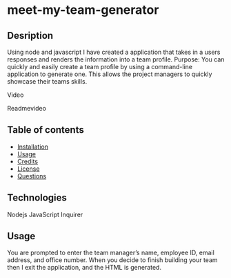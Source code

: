 # meet-my-team-generator

## Desription
Using node and javascript I have created a application that takes in a users responses and renders the information into a team profile. Purpose: You can quickly and easily create a team profile by using a command-line application to generate one. This allows the project managers to quickly showcase their teams skills.

Video

Readmevideo

## Table of contents
 * [Installation](#Installation)
 * [Usage](#Usage)
 * [Credits](#Credits)
 * [License](#License)
 * [Questions](#Questions)
## Technologies
Nodejs JavaScript Inquirer

## Usage
 You are prompted to enter the team manager’s name, employee ID, email address, and office number. When you decide to finish building your team then I exit the application, and the HTML is generated.